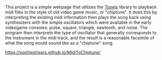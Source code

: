 This project is a simple webpage that utilizes the [Tonejs][0] library to playback midi 
files in the style of old video game music, or "chiptune". It does this by interpreting the existing midi information
then plays the song back using synthesizers with the simple oscillators which were available in the early videogame
consoles: pulse, square, triangle, sawtooth, and noise. The program then interprets the type of oscillator that 
generally corresponds to the instrument in the midi track, and the result is a reasonable facsimile of what the song
would sound like as a "chiptune" song. 

https://sophieshears.github.io/MidiToChiptune/


[0]: https://github.com/Tonejs/Tone.js